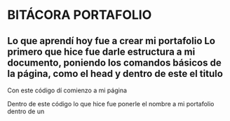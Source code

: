 # BITÁCORA PORTAFOLIO
Lo que aprendí hoy fue a crear mi portafolio
Lo primero que hice fue darle estructura a mi documento, poniendo los comandos básicos de la página, como el head y dentro de este el titulo
----------------------------------------------------------------------
<!--DOCTYPE html-->
Con este código dí comienzo a mi página
<!--head-->
Dentro de este código lo que hice fue ponerle el nombre a mi portafolio dentro de un <title>
<!--body-->
Aquí comencé a hacer el cuerpo de mi página y dentro de este código van todos los siguientes códigos
<!--div-->
Hice muchos divs y dentro de estos dejé escrito cada uno de los grupos de comandos, ya sean de imágenes, hipérvinculos, entre otros más que los iré mencionando a continuación.